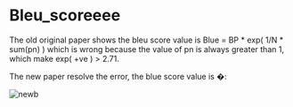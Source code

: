# Bleu_scoreeee

The old original paper shows the bleu score value is Blue = BP * exp( 1/N * sum(pn) ) which is wrong because the value of pn is always greater than 1, which make exp( +ve ) > 2.71. 

The new paper resolve the error, the blue score value is �:

![newb](https://user-images.githubusercontent.com/75822824/133872675-a1ca6266-cf10-4335-a2ec-a2b0b9e22571.png)


